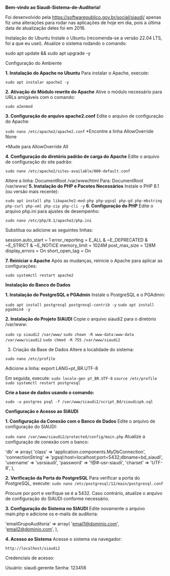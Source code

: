 **Bem-vindo ao Siaudi-Sistema-de-Auditoria!**

Foi desenvolvido pela https://softwarepublico.gov.br/social/siaudi/ apenas fiz uma alterações para rodar nas aplicações de hoje em dia, pois a última data de atualização deles foi em 2016.

Instalação do Ubuntu
Instale o Ubuntu (recomenda-se a versão 22.04 LTS, foi a que eu usei). Atualize o sistema rodando o comando:

sudo apt update && sudo apt upgrade -y

Configuração do Ambiente

**1. Instalação do Apache no Ubuntu**
Para instalar o Apache, execute:

```sudo apt instalar apache2 -y```

**2. Ativação do Módulo rewrite do Apache**
Ative o módulo necessário para URLs amigáveis com o comando:

```sudo a2enmod```

**3. Configuração do arquivo apache2.conf**
Edite o arquivo de configuração do Apache:

```sudo nano /etc/apache2/apache2.conf```
*Encontre a linha 
AllowOverride None

*Mude para 
AllowOverride All

**4. Configuração do diretório padrão de carga do Apache**
Edite o arquivo de configuração do site padrão:

```sudo nano /etc/apache2/sites-available/000-default.conf```

Altere a linha: DocumentRoot /var/www/html
Para: DocumentRoot /var/www/
**5. Instalação do PHP e Pacotes Necessários**
Instale o PHP 8.1 (ou versão mais recente):

```sudo apt install php libapache2-mod-php php-pgsql php-gd php-mbstring php-curl php-xml php-zip php-cli -y```
**6. Configuração do PHP**
Edite o arquivo php.ini para ajustes de desempenho:

```sudo nano /etc/php/8.1/apache2/php.ini```

Substitua ou adicione as seguintes linhas:

session.auto_start = 1
error_reporting = E_ALL & ~E_DEPRECATED & ~E_STRICT & ~E_NOTICE
memory_limit = 1024M
post_max_size = 128M
display_errors = On
short_open_tag = On

**7. Reiniciar o Apache**
Após as mudanças, reinicie o Apache para aplicar as configurações:

```sudo systemctl restart apache2```

**Instalação do Banco de Dados**

**1. Instalação do PostgreSQL e PGAdmin**
Instale o PostgreSQL e o PGAdmin:

```sudo apt install postgresql postgresql-contrib -y```
```sudo apt install pgadmin4 -y```

**2. Instalação do Projeto SIAUDI**
Copie o arquivo siaudi2 para o diretório /var/www:

```sudo cp siaudi2 /var/www/```
```sudo chown -R www-data:www-data /var/www/siaudi2```
```sudo chmod -R 755 /var/www/siaudi2```

3. Criação da Base de Dados
Altere a localidade do sistema:

```sudo nano /etc/profile```

Adicione a linha:
export LANG=pt_BR.UTF-8

Em seguida, execute:
```sudo locale-gen pt_BR.UTF-8```
```source /etc/profile```
```sudo systemctl restart postgresql```

**Crie a base de dados usando o comando:**

```sudo -u postgres psql -f /var/www/siaudi2/script_Bd/siaudispb.sql```

**Configuração e Acesso ao SIAUDI**

**1. Configuração da Conexão com o Banco de Dados**
Edite o arquivo de configuração do SIAUDI:

```sudo nano /var/www/siaudi2/protected/config/main.php```
Atualize a configuração de conexão com o banco:

'db' => array(
    'class' => 'application.components.MyDbConnection',
    'connectionString' => 'pgsql:host=localhost;port=5432;dbname=bd_siaudi',
    'username' => 'usrsiaudi',
    'password' => '!@#-usr-siaudi',
    'charset' => 'UTF-8',
),

**2. Verificação da Porta do PostgreSQL**
Para verificar a porta do PostgreSQL, execute:
```sudo nano /etc/postgresql/12/main/postgresql.conf```

Procure por port e verifique se é a 5432.
Caso contrário, atualize o arquivo de configuração do SIAUDI conforme necessário.

**3. Configuração do Sistema no SIAUDI**
Edite novamente o arquivo main.php e adicione os e-mails de auditoria:

'emailGrupoAuditoria' => array(
    'email1@dominio.com',
    'email2@dominio.com',
),

**4. Acesso ao Sistema**
Acesse o sistema via navegador:

```http://localhost/siaudi2```

Credenciais de acesso:

Usuário: siaudi.gerente
Senha: 123456
